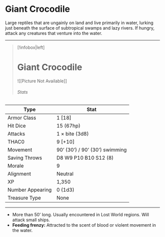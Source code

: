 # Giant Crocodile

Large reptiles that are ungainly on land and live primarily in water, lurking just beneath the surface of subtropical swamps and lazy rivers. If hungry, attack any creatures that venture into the water.



------
> [!infobox|left] 
>  # Giant Crocodile
>  ![[Picture Not Available]] 
>  ###### Stats 
| Type                    | Stat        |
| ---------------- | ------------------------------ |
| Armor Class     | 1 [18]                         |
| Hit Dice         | 15 (67hp)                      |
| Attacks          | 1 × bite (3d8)                 |
| THAC0            | 9 [+10]                        |
| Movement         | 90’ (30’) / 90’ (30’) swimming |
| Saving Throws    | D8 W9 P10 B10 S12 (8)          |
| Morale           | 9                              |
| Alignment        | Neutral                        |
| XP               | 1,350                          |
| Number Appearing | 0 (1d3)                        |
| Treasure Type    | None                           |

------

- More than 50’ long. Usually encountered in Lost World regions. Will attack small ships.
- **Feeding frenzy:** Attracted to the scent of blood or violent movement in the water.